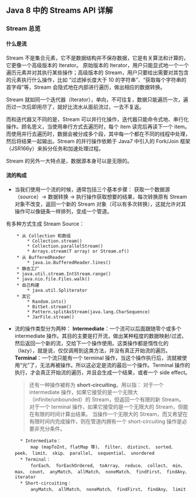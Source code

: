 ## Java 8 中的 Streams API 详解

### Stream 总览
#### 什么是流
Stream 不是集合元素，它不是数据结构并不保存数据，它是有关算法和计算的，它更像一个高级版本的 Iterator。
原始版本的 Iterator，用户只能显式地一个一个遍历元素并对其执行某些操作；高级版本的 Stream，用户只要给出需要对其包含的元素执行什么操作，比如 “过滤掉长度大于 10 的字符串”、“获取每个字符串的首字母”等，Stream 会隐式地在内部进行遍历，做出相应的数据转换。

Stream 就如同一个迭代器（Iterator），单向，不可往复，数据只能遍历一次，遍历过一次后即用尽了，就好比流水从面前流过，一去不复返。

而和迭代器又不同的是，Stream 可以并行化操作，迭代器只能命令式地、串行化操作。顾名思义，当使用串行方式去遍历时，每个 item 读完后再读下一个 item。而使用并行去遍历时，数据会被分成多个段，其中每一个都在不同的线程中处理，然后将结果一起输出。Stream 的并行操作依赖于 Java7 中引入的 Fork/Join 框架（JSR166y）来拆分任务和加速处理过程。

Stream 的另外一大特点是，数据源本身可以是无限的。

#### 流的构成
* 当我们使用一个流的时候，通常包括三个基本步骤：
    获取一个数据源（source）→ 数据转换 → 执行操作获取想要的结果，每次转换原有 Stream 对象不改变，返回一个新的 Stream 对象（可以有多次转换），这就允许对其操作可以像链条一样排列，变成一个管道。

有多种方式生成 Stream Source：

        * 从 Collection 和数组
            * Collection.stream()
            * Collection.parallelStream()
            * Arrays.stream(T array) or Stream.of()
        * 从 BufferedReader
            * java.io.BufferedReader.lines()
        * 静态工厂
        * java.util.stream.IntStream.range()
        * java.nio.file.Files.walk()
        * 自己构建
            * java.util.Spliterator
        * 其它
            * Random.ints()
            * BitSet.stream()
            * Pattern.splitAsStream(java.lang.CharSequence)
            * JarFile.stream()


* 流的操作类型分为两种：
    **Intermediate**：一个流可以后面跟随零个或多个 intermediate 操作。其目的主要是打开流，做出某种程度的数据映射/过滤，然后返回一个新的流，交给下一个操作使用。这类操作都是惰性化的（lazy），就是说，仅仅调用到这类方法，并没有真正开始流的遍历。
    **Terminal**：一个流只能有一个 terminal 操作，当这个操作执行后，流就被使用“光”了，无法再被操作。所以这必定是流的最后一个操作。Terminal 操作的执行，才会真正开始流的遍历，并且会生成一个结果，或者一个 side effect。
    > 还有一种操作被称为 **short-circuiting**。用以指：
    > 对于一个 intermediate 操作，如果它接受的是一个无限大（infinite/unbounded）的 Stream，但返回一个有限的新 Stream。
    > 对于一个 terminal 操作，如果它接受的是一个无限大的 Stream，但能在有限的时间计算出结果。
    > 当操作一个无限大的 Stream，而又希望在有限时间内完成操作，则在管道内拥有一个 short-circuiting 操作是必要非充分条件。
    
        * Intermediate：
            map (mapToInt, flatMap 等)、 filter、 distinct、 sorted、 peek、 limit、 skip、 parallel、 sequential、 unordered
        * Terminal：
            forEach、 forEachOrdered、 toArray、 reduce、 collect、 min、 max、 count、 anyMatch、 allMatch、 noneMatch、 findFirst、 findAny、 iterator
        * Short-circuiting：
            anyMatch、 allMatch、 noneMatch、 findFirst、 findAny、 limit
